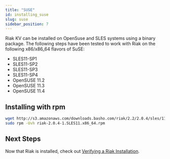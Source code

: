 ```yaml
---
title: "SUSE"
id: installing_suse
slug: suse 
sidebar_position: 7
---
```


[install verify]: ../../setup/installing/verify.md

Riak KV can be installed on OpenSuse and SLES systems using a binary package. The following steps have been tested to work with Riak on
the following x86/x86_64 flavors of SuSE:

* SLES11-SP1
* SLES11-SP2
* SLES11-SP3
* SLES11-SP4
* OpenSUSE 11.2
* OpenSUSE 11.3
* OpenSUSE 11.4

## Installing with rpm

```bash
wget http://s3.amazonaws.com/downloads.basho.com/riak/2.2/2.0.4/sles/11/riak-2.0.4-1.SLES11.x86_64.rpm
sudo rpm -Uvh riak-2.0.4-1.SLES11.x86_64.rpm
```

## Next Steps

Now that Riak is installed, check out [Verifying a Riak Installation][install verify].
